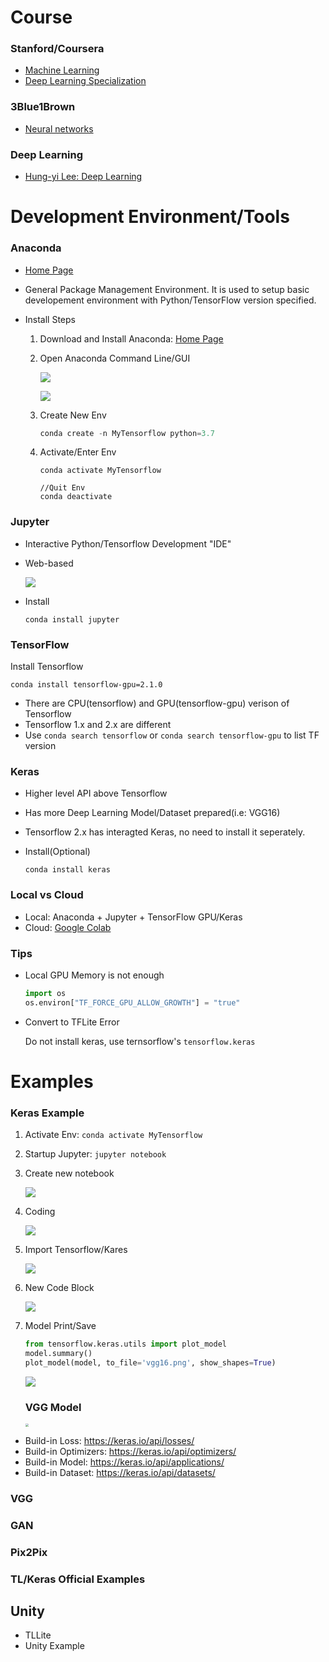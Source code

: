 # Course

### Stanford/Coursera

- [Machine Learning](https://www.coursera.org/learn/machine-learning)
- [Deep Learning Specialization](https://www.coursera.org/specializations/deep-learning)

### 3Blue1Brown

- [Neural networks](https://www.youtube.com/watch?v=aircAruvnKk&list=PLZHQObOWTQDNU6R1_67000Dx_ZCJB-3pi)

### Deep Learning

- [Hung-yi Lee: Deep Learning](img/DL-English.pdf)

# Development Environment/Tools

### Anaconda

- [Home Page](https://www.anaconda.com/products/individual)

- General Package Management Environment. It is used to setup basic developement environment with Python/TensorFlow version specified.

- Install Steps

  1. Download and Install Anaconda: [Home Page](https://www.anaconda.com/products/individual)

  2. Open Anaconda Command Line/GUI

     ![](img/anaconda-gui.png)

     ![](img/anaconda.png)

  3. Create New Env

     ```python
     conda create -n MyTensorflow python=3.7
     ```

  4. Activate/Enter Env

     ```
     conda activate MyTensorflow
     
     //Quit Env
     conda deactivate
     ```

### Jupyter

- Interactive Python/Tensorflow Development "IDE"

- Web-based

  ![](img/jupyter.png)

- Install

  ``` 
  conda install jupyter
  ```

### TensorFlow

Install Tensorflow

```
conda install tensorflow-gpu=2.1.0
```

- There are CPU(tensorflow) and GPU(tensorflow-gpu) verison of Tensorflow
- Tensorflow 1.x and 2.x are different
- Use `conda search tensorflow` or `conda search tensorflow-gpu` to list TF version

### Keras

- Higher level API above Tensorflow
- Has more Deep Learning Model/Dataset prepared(i.e: VGG16)

- Tensorflow 2.x has interagted Keras, no need to install it seperately.

- Install(Optional)

  ```
  conda install keras
  ```

### Local vs Cloud

- Local: Anaconda + Jupyter + TensorFlow GPU/Keras
- Cloud: [Google Colab](https://colab.research.google.com/notebooks/intro.ipynb)

### Tips

- Local GPU Memory is not enough

  ```python
  import os
  os.environ["TF_FORCE_GPU_ALLOW_GROWTH"] = "true"
  ```

- Convert to TFLite Error

  Do not install keras, use ternsorflow's `tensorflow.keras`

# Examples

### Keras Example

1. Activate Env: `conda activate MyTensorflow`

2. Startup Jupyter: `jupyter notebook`

3. Create new notebook

   ![](img/newnotebook.png)

4. Coding

   ![](img/mynotebook.png)

5. Import Tensorflow/Kares

   ![](img/runcode.png)

6. New Code Block

   ![](img/newcodeblock.png)

7. Model Print/Save

   ```python
   from tensorflow.keras.utils import plot_model
   model.summary()
   plot_model(model, to_file='vgg16.png', show_shapes=True)
   ```

   ![](img/vggcode.png)

   ### VGG Model

   <img src="img/vgg16.png" style="zoom:30%;" />

- Build-in Loss: https://keras.io/api/losses/
- Build-in Optimizers: https://keras.io/api/optimizers/
- Build-in Model: https://keras.io/api/applications/
- Build-in Dataset: https://keras.io/api/datasets/

### VGG

### GAN

### Pix2Pix

### TL/Keras Official Examples

## Unity

- TLLite
- Unity Example

